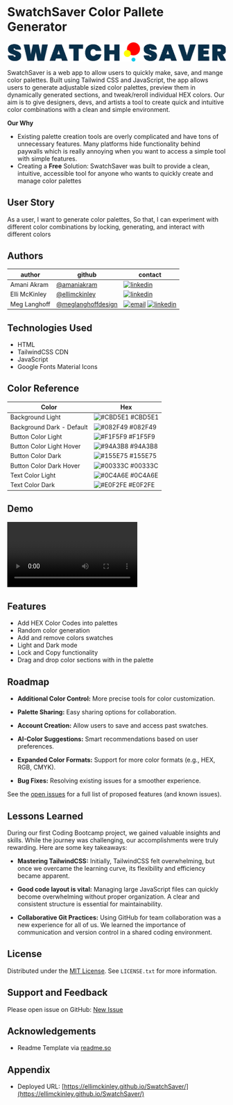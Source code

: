 
# SwatchSaver Color Pallete Generator

![Logo](./assets/images/swatchsaverlogo_light.png)


SwatchSaver is a web app to allow users to quickly make, save, and mange color palettes. Built using Tailwind CSS and JavaScript, the app allows users to generate adjustable sized color palettes, preview them in dynamically generated sections, and tweak/reroll individual HEX colors. Our aim is to give designers, devs, and artists a tool to create quick and intuitive color combinations with a clean and simple environment.


**Our Why**
- Existing palette creation tools are overly complicated and have tons of unnecessary features. Many platforms hide functionality behind paywalls which is really annoying when you want to access a simple tool with simple features. 
- Creating a **Free** Solution: SwatchSaver was built to provide a clean, intuitive, accessible tool for anyone who wants to quickly create and manage color palettes

## User Story

As a user, 
I want to generate color palettes,
So that, I can experiment with different color combinations by locking, generating, and interact with different colors


## Authors

| author | github                                                    | contact            
| -------| --------------------------------------------------------- | ------------------------------- | 
| Amani Akram|[@amaniakram](https://www.github.com/amaniakram) | [![linkedin](https://img.shields.io/badge/linkedin-0A66C2?style=for-the-badge&logo=linkedin&logoColor=white)](https://www.linkedin.com/in/amani-akram-193a3b2b0/)|
| Elli McKinley |[@ellimckinley](https://github.com/ellimckinley) |  [![linkedin](https://img.shields.io/badge/linkedin-0A66C2?style=for-the-badge&logo=linkedin&logoColor=white)](https://www.linkedin.com/in/ellimckinley)|
| Meg Langhoff |[@meglanghoffdesign](https://github.com/meglanghoffdesign) |  [![email](https://img.shields.io/badge/email-000?style=for-the-badge)](mailto:meglanghoff@gmail.com) [![linkedin](https://img.shields.io/badge/linkedin-0A66C2?style=for-the-badge&logo=linkedin&logoColor=white)](https://www.linkedin.com/in/meg-langhoff)|



## Technologies Used

- HTML
- TailwindCSS CDN
- JavaScript
- Google Fonts Material Icons


## Color Reference

| Color             | Hex                                                                |
| ----------------- | ------------------------------------------------------------------ |
| Background Light| ![#CBD5E1 ](https://placehold.co/15x15/CBD5E1/CBD5E1.png) #CBD5E1 |
| Background Dark - Default| ![#082F49 ](https://placehold.co/15x15/082F49/082F49.png) #082F49 |
| Button Color Light| ![#F1F5F9 ](https://placehold.co/15x15/F1F5F9/F1F5F9.png) #F1F5F9|
| Button Color Light Hover| ![#94A3B8 ](https://placehold.co/15x15/94A3B8/94A3B8.png) #94A3B8 |
| Button Color Dark | ![#155E75](https://placehold.co/15x15/155E75/155E75.png) #155E75 |
| Button Color Dark Hover| ![#00333C ](https://placehold.co/15x15/00333C/00333C.png) #00333C |
| Text Color Light| ![#0C4A6E ](https://placehold.co/15x15/0C4A6E/0C4A6E.png) #0C4A6E|
| Text Color Dark | ![#E0F2FE ](https://placehold.co/15x15/E0F2FE/E0F2FE.png) #E0F2FE|


## Demo

![Demo](./assets/images/SwatchSaver_loom.mp4)


## Features

- Add HEX Color Codes into palettes
- Random color generation
- Add and remove colors swatches
- Light and Dark mode
- Lock and Copy functionality
- Drag and drop color sections with in the palette


<!-- ## Screenshots - TBD

![App Screenshot](https://via.placeholder.com/468x300?text=App+Screenshot+Here)

or ![Alt text](/relative/path/to/img.jpg?raw=true "Optional Title") -->


## Roadmap

- **Additional Color Control:** More precise tools for color customization.

- **Palette Sharing:** Easy sharing options for collaboration.

- **Account Creation:** Allow users to save and access past swatches.

- **AI-Color Suggestions:** Smart recommendations based on user preferences.

- **Expanded Color Formats:** Support for more color formats (e.g., HEX, RGB, CMYK).

- **Bug Fixes:** Resolving existing issues for a smoother experience.


See the [open issues](https://github.com/ellimckinley/SwatchSaver/issues) for a full list of proposed features (and known issues).


## Lessons Learned

During our first Coding Bootcamp project, we gained valuable insights and skills. While the journey was challenging, our accomplishments were truly rewarding. Here are some key takeaways:

- **Mastering TailwindCSS:** Initially, TailwindCSS felt overwhelming, but once we overcame the learning curve, its flexibility and efficiency became apparent.

- **Good code layout is vital:** Managing large JavaScript files can quickly become overwhelming without proper organization. A clear and consistent structure is essential for maintainability.

- **Collaborative Git Practices:** Using GitHub for team collaboration was a new experience for all of us. We learned the importance of communication and version control in a shared coding environment.


## License

Distributed under the [MIT License](./LICENSE). See `LICENSE.txt` for more information.
<!-- ## FAQ

#### Question 1

Answer 1

#### Question 2

Answer 2 -->


## Support and Feedback

Please open issue on GitHub: [New Issue](https://github.com/ellimckinley/SwatchSaver/issues/new?template=Blank+issue)

## Acknowledgements

 - Readme Template via [readme.so](https://readme.so/editor)

## Appendix

 - Deployed URL: [https://ellimckinley.github.io/SwatchSaver/](https://ellimckinley.github.io/SwatchSaver/)

